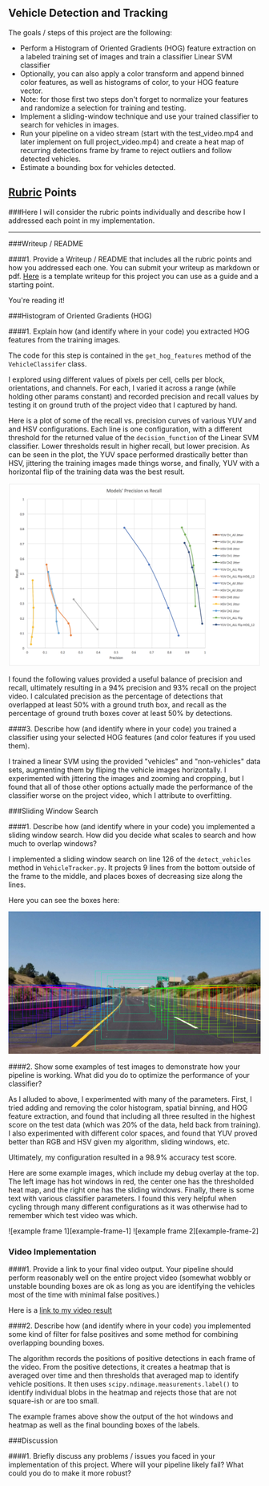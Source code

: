 ## Vehicle Detection and Tracking

The goals / steps of this project are the following:

* Perform a Histogram of Oriented Gradients (HOG) feature extraction on a labeled training set of images and train a classifier Linear SVM classifier
* Optionally, you can also apply a color transform and append binned color features, as well as histograms of color, to your HOG feature vector.
* Note: for those first two steps don't forget to normalize your features and randomize a selection for training and testing.
* Implement a sliding-window technique and use your trained classifier to search for vehicles in images.
* Run your pipeline on a video stream (start with the test_video.mp4 and later implement on full project_video.mp4) and create a heat map of recurring detections frame by frame to reject outliers and follow detected vehicles.
* Estimate a bounding box for vehicles detected.

[//]: # (Image References)
[image0]: ./assets/recall-vs-precision.png
[image1]: ./assets/windows.png
[image2]: ./assets/example-frame-1.png
[image3]: ./assets/example-frame-2.png

## [Rubric](https://review.udacity.com/#!/rubrics/513/view) Points
###Here I will consider the rubric points individually and describe how I addressed each point in my implementation.

---
###Writeup / README

####1. Provide a Writeup / README that includes all the rubric points and how you addressed each one.  You can submit your writeup as markdown or pdf.  [Here](https://github.com/udacity/CarND-Vehicle-Detection/blob/master/writeup_template.md) is a template writeup for this project you can use as a guide and a starting point.

You're reading it!

###Histogram of Oriented Gradients (HOG)

####1. Explain how (and identify where in your code) you extracted HOG features from the training images.

The code for this step is contained in the `get_hog_features` method of the
`VehicleClassifer` class.

I explored using different values of pixels per cell, cells per block,
orientations, and channels. For each, I varied it across a range (while holding
other params constant) and recorded precision and recall values by testing it on
ground truth of the project video that I captured by hand.

Here is a plot of some of the recall vs. precision curves of various YUV and and
HSV configurations. Each line is one configuration, with a different threshold
for the returned value of the `decision_function` of the Linear SVM classifier.
Lower thresholds result in higher recall, but lower precision. As can be seen in
the plot, the YUV space performed drastically better than HSV, jittering the
training images made things worse, and finally, YUV with a horizontal flip of
the training data was the best result.

![Recall vs. Precision of various configurations][image0]

I found the following values provided a useful balance of precision and recall,
ultimately resulting in a 94% precision and 93% recall on the project video. I
calculated precision as the percentage of detections that overlapped at least
50% with a ground truth box, and recall as the percentage of ground truth boxes
cover at least 50% by detections.


####3. Describe how (and identify where in your code) you trained a classifier using your selected HOG features (and color features if you used them).

I trained a linear SVM using the provided "vehicles" and "non-vehicles" data
sets, augmenting them by fliping the vehicle images horizontally. I experimented
with jittering the images and zooming and cropping, but I found that all of
those other options actually made the performance of the classifier worse on the
project video, which I attribute to overfitting.

###Sliding Window Search

####1. Describe how (and identify where in your code) you implemented a sliding window search.  How did you decide what scales to search and how much to overlap windows?

I implemented a sliding window search on line 126 of the `detect_vehicles`
method in `VehicleTracker.py`. It projects 9 lines from the bottom outside of
the frame to the middle, and places boxes of decreasing size along the
lines.

Here you can see the boxes here:

![detection windows][image1]

####2. Show some examples of test images to demonstrate how your pipeline is working.  What did you do to optimize the performance of your classifier?

As I alluded to above, I experimented with many of the parameters. First, I
tried adding and removing the color histogram, spatial binning, and HOG feature
extraction, and found that including all three resulted in the highest score on
the test data (which was 20% of the data, held back from training). I also
experimented with different color spaces, and found that YUV proved better than
RGB and HSV given my algorithm, sliding windows, etc.

Ultimately, my configuration resulted in a 98.9% accuracy test score.

Here are some example images, which include my debug overlay at the top. The
left image has hot windows in red, the center one has the thresholded heat map,
and the right one has the sliding windows. Finally, there is some text with
various classifier parameters. I found this very helpful when cycling through
many different configurations as it was otherwise had to remember which test
video was which.

![example frame 1][example-frame-1]
![example frame 2][example-frame-2]


### Video Implementation

####1. Provide a link to your final video output.  Your pipeline should perform reasonably well on the entire project video (somewhat wobbly or unstable bounding boxes are ok as long as you are identifying the vehicles most of the time with minimal false positives.)

Here is a [link to my video result](https://youtu.be/4hv3oSlEYt8)


####2. Describe how (and identify where in your code) you implemented some kind of filter for false positives and some method for combining overlapping bounding boxes.

The algorithm records the positions of positive detections in each frame of the
video. From the positive detections, it creates a heatmap that is averaged over
time and then thresholds that averaged map to identify vehicle positions.
It then uses `scipy.ndimage.measurements.label()` to identify individual blobs
in the heatmap and rejects those that are not square-ish or are too small.

The example frames above show the output of the hot windows and heatmap as well
as the final bounding boxes of the labels.

###Discussion

####1. Briefly discuss any problems / issues you faced in your implementation of this project.  Where will your pipeline likely fail?  What could you do to make it more robust?



